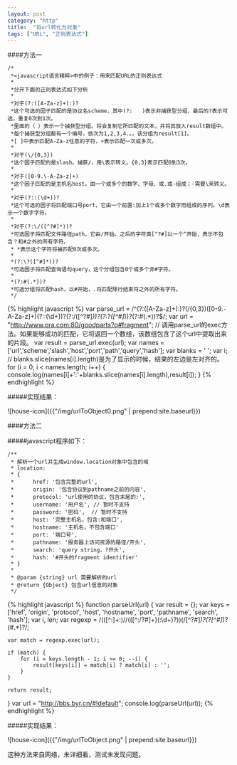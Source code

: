 ```yaml
---
layout: post
category: "http"
title:  "将url转化为对象"
tags: ["URL", "正则表达式"]
---
```



####方法一

	/* 
	 *<javascript语言精粹>中的例子：用来匹配URL的正则表达式
	 *
	 *分开下面的正则表达式如下分析
	 *
	 *对于(?:([A-Za-z]+):)?
	 *这个可选的因子匹配的是协议名scheme，其中(?:   )表示非捕获型分组，最后的?表示可选，重复0次到1次。
	 *里面的（ ）表示一个捕获型分组。将会复制它所匹配的文本，并将其放入result数组中。
	 *每个捕获型分组都有一个编号，依次为1,2,3,4.。。该分组为result[1]。
	 *[ ]中表示匹配A-Za-z任意的字符，+表示匹配一次或多次。
	 *
	 *对于(\/{0,3})
	 *这个因子匹配的是slash。捕获/，用\表示转义。{0,3}表示匹配0到3次。
	 *
	 *对于([0-9.\-A-Za-z]+)
	 *这个因子匹配的是主机名host。由一个或多个的数字、字母、或.或-组成；-需要\来转义。
	 *
	 *对于(?::(\d+))?
	 *这个可选的因子将匹配端口号port，它由一个前置:加上1个或多个数字而组成的序列。\d表示一个数字字符。
	 *
	 *对于(?:\/([^?#]*))?
	 *可选因子将匹配文件路径path，它由/开始。之后的字符类[^?#]以一个^开始，表示不包含？和#之外的所有字符。
	 * *表示这个字符将被匹配0次或多次。
	 *
	 *(?:\?([^#]*))?
	 *可选因子将匹配查询语句query，这个分组包含0个或多个非#字符。
	 *
	 *(?:#(.*))?
	 *可选分组将匹配hash，以#开始，.将匹配除行结束符之外的所有字符。
	 */ 

{% highlight javascript %}
var parse_url = /^(?:([A-Za-z]+):)?(\/{0,3})([0-9.\-A-Za-z]+)(?::(\d+))?(?:\/([^?#]*))?(?:\?([^#]*))?(?:#(.*))?$/;
var url = "http://www.ora.com:80/goodparts?q#fragment";
// 调用parse_url的exec方法。如果能够成功的匹配，它将返回一个数组，该数组包含了这个url中提取出来的片段。
var result = parse_url.exec(url);
var names = ['url','scheme','slash','host','port','path','query','hash'];
var blanks = '      ';
var i;
// blanks.slice(names[i].length)是为了显示的时候，结果的左边是左对齐的。
for (i = 0; i < names.length; i++) {
	console.log(names[i]+':'+blanks.slice(names[i].length),result[i]);
}
{% endhighlight %}

#####实现结果：

![house-icon]({{"/img/urlToObject0.png" | prepend:site.baseurl}})


####方法二

#####javascript程序如下：

	/**
	 * 解析一个url并生成window.location对象中包含的域
	 * location:
	 * {
	 *      href: '包含完整的url',
	 *      origin: '包含协议到pathname之前的内容',
	 *      protocol: 'url使用的协议，包含末尾的:',
	 *      username: '用户名', // 暂时不支持
	 *      password: '密码',  // 暂时不支持
	 *      host: '完整主机名，包含:和端口',
	 *      hostname: '主机名，不包含端口'
	 *      port: '端口号',
	 *      pathname: '服务器上访问资源的路径/开头',
	 *      search: 'query string，?开头',
	 *      hash: '#开头的fragment identifier'
	 * }
	 *
	 * @param {string} url 需要解析的url
	 * @return {Object} 包含url信息的对象
	 */
	 
{% highlight javascript %}
function parseUrl(url) {
    var result = {};
    var keys = ['href', 'origin', 'protocol', 'host',
                'hostname', 'port', 'pathname', 'search', 'hash'];
    var i, len;
    var regexp = /(([^:]+:)\/\/(([^:\/\?#]+)(:\d+)?))(\/[^?#]*)?(\?[^#]*)?(#.*)?/;

    var match = regexp.exec(url);

    if (match) {
        for (i = keys.length - 1; i >= 0; --i) {
            result[keys[i]] = match[i] ? match[i] : '';
        }
    }

    return result;
}
var url = "http://bbs.byr.cn/#!default";
console.log(parseUrl(url));
{% endhighlight %}

#####实现结果：

![house-icon]({{"/img/urlToObject.png" | prepend:site.baseurl}})

这种方法来自网络，未详细看，测试未发现问题。
